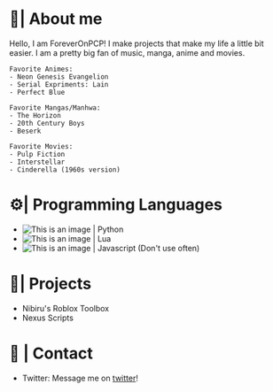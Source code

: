 # 💖| About me
Hello, I am ForeverOnPCP! I make projects that make my life a little bit easier. I am a pretty big fan of music, manga, anime and movies.

    Favorite Animes:
    - Neon Genesis Evangelion
    - Serial Expriments: Lain
    - Perfect Blue
    
    Favorite Mangas/Manhwa:
    - The Horizon
    - 20th Century Boys
    - Beserk
    
    Favorite Movies:
    - Pulp Fiction
    - Interstellar
    - Cinderella (1960s version)

# ⚙️| Programming Languages
- ![This is an image](https://github.com/abrahamcalf/programming-languages-logos/blob/master/src/python/python_16x16.png) | Python
- ![This is an image](https://github.com/abrahamcalf/programming-languages-logos/blob/master/src/lua/lua_16x16.png) | Lua
- ![This is an image](https://github.com/abrahamcalf/programming-languages-logos/blob/master/src/javascript/javascript_16x16.png) | Javascript (Don't use often)

# 🌱| Projects
- Nibiru's Roblox Toolbox
- Nexus Scripts

# 📱 | Contact
- Twitter: Message me on [twitter](https://twitter.com/ForeverOnPCP)!
